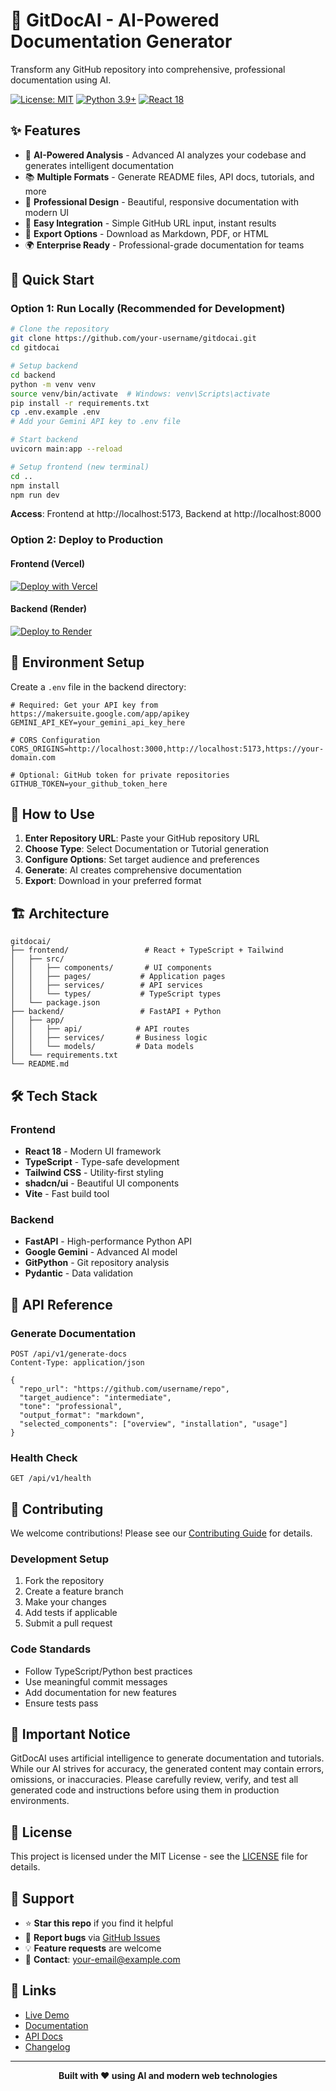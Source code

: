 
# 🚀 GitDocAI - AI-Powered Documentation Generator

Transform any GitHub repository into comprehensive, professional documentation using AI.

[![License: MIT](https://img.shields.io/badge/License-MIT-yellow.svg)](https://opensource.org/licenses/MIT)
[![Python 3.9+](https://img.shields.io/badge/python-3.9+-blue.svg)](https://www.python.org/downloads/)
[![React 18](https://img.shields.io/badge/react-18+-blue.svg)](https://reactjs.org/)

## ✨ Features

- 🤖 **AI-Powered Analysis** - Advanced AI analyzes your codebase and generates intelligent documentation
- 📚 **Multiple Formats** - Generate README files, API docs, tutorials, and more
- 🎨 **Professional Design** - Beautiful, responsive documentation with modern UI
- 🔧 **Easy Integration** - Simple GitHub URL input, instant results
- 📄 **Export Options** - Download as Markdown, PDF, or HTML
- 🌍 **Enterprise Ready** - Professional-grade documentation for teams

## 🚀 Quick Start

### Option 1: Run Locally (Recommended for Development)

```bash
# Clone the repository
git clone https://github.com/your-username/gitdocai.git
cd gitdocai

# Setup backend
cd backend
python -m venv venv
source venv/bin/activate  # Windows: venv\Scripts\activate
pip install -r requirements.txt
cp .env.example .env
# Add your Gemini API key to .env file

# Start backend
uvicorn main:app --reload

# Setup frontend (new terminal)
cd ..
npm install
npm run dev
```

**Access**: Frontend at http://localhost:5173, Backend at http://localhost:8000

### Option 2: Deploy to Production

#### Frontend (Vercel)
[![Deploy with Vercel](https://vercel.com/button)](https://vercel.com/new/clone?repository-url=https://github.com/your-username/gitdocai)

#### Backend (Render)
[![Deploy to Render](https://render.com/images/deploy-to-render-button.svg)](https://render.com/deploy)

## 🔑 Environment Setup

Create a `.env` file in the backend directory:

```env
# Required: Get your API key from https://makersuite.google.com/app/apikey
GEMINI_API_KEY=your_gemini_api_key_here

# CORS Configuration
CORS_ORIGINS=http://localhost:3000,http://localhost:5173,https://your-domain.com

# Optional: GitHub token for private repositories
GITHUB_TOKEN=your_github_token_here
```

## 📱 How to Use

1. **Enter Repository URL**: Paste your GitHub repository URL
2. **Choose Type**: Select Documentation or Tutorial generation
3. **Configure Options**: Set target audience and preferences
4. **Generate**: AI creates comprehensive documentation
5. **Export**: Download in your preferred format

## 🏗️ Architecture

```
gitdocai/
├── frontend/                 # React + TypeScript + Tailwind
│   ├── src/
│   │   ├── components/       # UI components
│   │   ├── pages/           # Application pages
│   │   ├── services/        # API services
│   │   └── types/           # TypeScript types
│   └── package.json
├── backend/                 # FastAPI + Python
│   ├── app/
│   │   ├── api/            # API routes
│   │   ├── services/       # Business logic
│   │   └── models/         # Data models
│   └── requirements.txt
└── README.md
```

## 🛠️ Tech Stack

### Frontend
- **React 18** - Modern UI framework
- **TypeScript** - Type-safe development
- **Tailwind CSS** - Utility-first styling
- **shadcn/ui** - Beautiful UI components
- **Vite** - Fast build tool

### Backend
- **FastAPI** - High-performance Python API
- **Google Gemini** - Advanced AI model
- **GitPython** - Git repository analysis
- **Pydantic** - Data validation

## 📖 API Reference

### Generate Documentation
```http
POST /api/v1/generate-docs
Content-Type: application/json

{
  "repo_url": "https://github.com/username/repo",
  "target_audience": "intermediate",
  "tone": "professional",
  "output_format": "markdown",
  "selected_components": ["overview", "installation", "usage"]
}
```

### Health Check
```http
GET /api/v1/health
```

## 🤝 Contributing

We welcome contributions! Please see our [Contributing Guide](CONTRIBUTING.md) for details.

### Development Setup
1. Fork the repository
2. Create a feature branch
3. Make your changes
4. Add tests if applicable
5. Submit a pull request

### Code Standards
- Follow TypeScript/Python best practices
- Use meaningful commit messages
- Add documentation for new features
- Ensure tests pass

## 🚨 Important Notice

GitDocAI uses artificial intelligence to generate documentation and tutorials. While our AI strives for accuracy, the generated content may contain errors, omissions, or inaccuracies. Please carefully review, verify, and test all generated code and instructions before using them in production environments.

## 📄 License

This project is licensed under the MIT License - see the [LICENSE](LICENSE) file for details.

## 🌟 Support

- ⭐ **Star this repo** if you find it helpful
- 🐛 **Report bugs** via [GitHub Issues](https://github.com/your-username/gitdocai/issues)
- 💡 **Feature requests** are welcome
- 📧 **Contact**: your-email@example.com

## 🔗 Links

- [Live Demo](https://gitdocai.vercel.app)
- [Documentation](https://docs.gitdocai.com)
- [API Docs](https://api.gitdocai.com/docs)
- [Changelog](CHANGELOG.md)

---

<div align="center">
  <strong>Built with ❤️ using AI and modern web technologies</strong>
</div>
